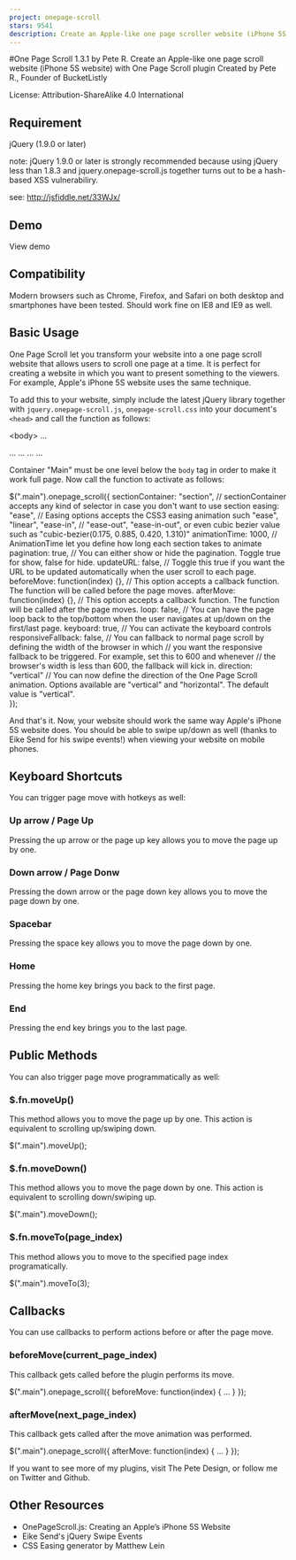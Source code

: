 ```yaml
---
project: onepage-scroll
stars: 9541
description: Create an Apple-like one page scroller website (iPhone 5S website) with One Page Scroll plugin
---
```


#One Page Scroll 1.3.1 by Pete R. Create an Apple-like one page scroll website (iPhone 5S website) with One Page Scroll plugin Created by Pete R., Founder of BucketListly

License: Attribution-ShareAlike 4.0 International

Requirement
-----------

jQuery (1.9.0 or later)

note: jQuery 1.9.0 or later is strongly recommended because using jQuery less than 1.8.3 and jquery.onepage-scroll.js together turns out to be a hash-based XSS vulnerabiliry.

see: http://jsfiddle.net/33WJx/

Demo
----

View demo

Compatibility
-------------

Modern browsers such as Chrome, Firefox, and Safari on both desktop and smartphones have been tested. Should work fine on IE8 and IE9 as well.

Basic Usage
-----------

One Page Scroll let you transform your website into a one page scroll website that allows users to scroll one page at a time. It is perfect for creating a website in which you want to present something to the viewers. For example, Apple's iPhone 5S website uses the same technique.

To add this to your website, simply include the latest jQuery library together with `jquery.onepage-scroll.js`, `onepage-scroll.css` into your document's `<head>` and call the function as follows:

<body\>
  ...
  <div class\="main"\>
    <section\>...</section\>
    <section\>...</section\>
    ...
  </div\>
  ...
</body\>

Container "Main" must be one level below the `body` tag in order to make it work full page. Now call the function to activate as follows:

$(".main").onepage\_scroll({
   sectionContainer: "section",     // sectionContainer accepts any kind of selector in case you don't want to use section
   easing: "ease",                  // Easing options accepts the CSS3 easing animation such "ease", "linear", "ease-in",
                                    // "ease-out", "ease-in-out", or even cubic bezier value such as "cubic-bezier(0.175, 0.885, 0.420, 1.310)"
   animationTime: 1000,             // AnimationTime let you define how long each section takes to animate
   pagination: true,                // You can either show or hide the pagination. Toggle true for show, false for hide.
   updateURL: false,                // Toggle this true if you want the URL to be updated automatically when the user scroll to each page.
   beforeMove: function(index) {},  // This option accepts a callback function. The function will be called before the page moves.
   afterMove: function(index) {},   // This option accepts a callback function. The function will be called after the page moves.
   loop: false,                     // You can have the page loop back to the top/bottom when the user navigates at up/down on the first/last page.
   keyboard: true,                  // You can activate the keyboard controls
   responsiveFallback: false,        // You can fallback to normal page scroll by defining the width of the browser in which
                                    // you want the responsive fallback to be triggered. For example, set this to 600 and whenever
                                    // the browser's width is less than 600, the fallback will kick in.
   direction: "vertical"            // You can now define the direction of the One Page Scroll animation. Options available are "vertical" and "horizontal". The default value is "vertical".  
});

And that's it. Now, your website should work the same way Apple's iPhone 5S website does. You should be able to swipe up/down as well (thanks to Eike Send for his swipe events!) when viewing your website on mobile phones.

Keyboard Shortcuts
------------------

You can trigger page move with hotkeys as well:

### Up arrow / Page Up

Pressing the up arrow or the page up key allows you to move the page up by one.

### Down arrow / Page Donw

Pressing the down arrow or the page down key allows you to move the page down by one.

### Spacebar

Pressing the space key allows you to move the page down by one.

### Home

Pressing the home key brings you back to the first page.

### End

Pressing the end key brings you to the last page.

Public Methods
--------------

You can also trigger page move programmatically as well:

### $.fn.moveUp()

This method allows you to move the page up by one. This action is equivalent to scrolling up/swiping down.

  $(".main").moveUp();

### $.fn.moveDown()

This method allows you to move the page down by one. This action is equivalent to scrolling down/swiping up.

  $(".main").moveDown();

### $.fn.moveTo(page\_index)

This method allows you to move to the specified page index programatically.

  $(".main").moveTo(3);

Callbacks
---------

You can use callbacks to perform actions before or after the page move.

### beforeMove(current\_page\_index)

This callback gets called before the plugin performs its move.

  $(".main").onepage\_scroll({
    beforeMove: function(index) {
      ...
    }
  });

### afterMove(next\_page\_index)

This callback gets called after the move animation was performed.

  $(".main").onepage\_scroll({
    afterMove: function(index) {
      ...
    }
  });

If you want to see more of my plugins, visit The Pete Design, or follow me on Twitter and Github.

Other Resources
---------------

-   OnePageScroll.js: Creating an Apple’s iPhone 5S Website
-   Eike Send's jQuery Swipe Events
-   CSS Easing generator by Matthew Lein
